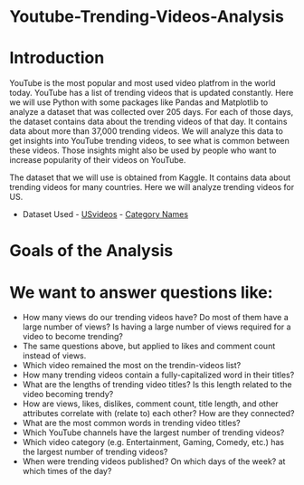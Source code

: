 # Youtube-Trending-Videos-Analysis

# Introduction
YouTube is the most popular and most used video platfrom in the world today. YouTube has a list of trending videos that is updated constantly. Here we will use Python with some packages like Pandas and Matplotlib to analyze a dataset that was collected over 205 days. For each of those days, the dataset contains data about the trending videos of that day. It contains data about more than 37,000 trending videos. We will analyze this data to get insights into YouTube trending videos, to see what is common between these videos. Those insights might also be used by people who want to increase popularity of their videos on YouTube.

The dataset that we will use is obtained from Kaggle. It contains data about trending videos for many countries. Here we will analyze trending videos for US.
 - Dataset Used - <a href="https://drive.google.com/file/d/1qugMIRiaDPny8yKJu3Q3DQMjYVAypBAL/view?usp=drive_link">USvideos</a>
                - <a href="https://github.com/Alazizu6798/Youtube-Trending-Videos-Analysis/blob/main/Category_name.xlsx">Category Names</a>

# Goals of the Analysis

# We want to answer questions like:
- How many views do our trending videos have? Do most of them have a large number of views? Is having a large number of views required for a video to become trending?
- The same questions above, but applied to likes and comment count instead of views.
- Which video remained the most on the trendin-videos list?
- How many trending videos contain a fully-capitalized word in their titles?
- What are the lengths of trending video titles? Is this length related to the video becoming trendy?
- How are views, likes, dislikes, comment count, title length, and other attributes correlate with (relate to) each other? How are they connected?
- What are the most common words in trending video titles?
- Which YouTube channels have the largest number of trending videos?
- Which video category (e.g. Entertainment, Gaming, Comedy, etc.) has the largest number of trending videos?
- When were trending videos published? On which days of the week? at which times of the day?
